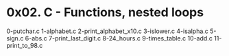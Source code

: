 # 0x02. C - Functions, nested loops
0-putchar.c 1-alphabet.c 2-print_alphabet_x10.c 3-islower.c 4-isalpha.c 5-sign.c 6-abs.c 7-print_last_digit.c 8-24_hours.c 9-times_table.c 10-add.c 11-print_to_98.c

